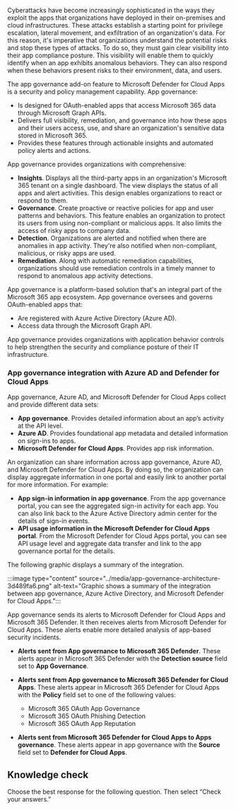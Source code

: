 Cyberattacks have become increasingly sophisticated in the ways they exploit the apps that organizations have deployed in their on-premises and cloud infrastructures. These attacks establish a starting point for privilege escalation, lateral movement, and exfiltration of an organization's data. For this reason, it's imperative that organizations understand the potential risks and stop these types of attacks. To do so, they must gain clear visibility into their app compliance posture. This visibility will enable them to quickly identify when an app exhibits anomalous behaviors. They can also respond when these behaviors present risks to their environment, data, and users.

The app governance add-on feature to Microsoft Defender for Cloud Apps is a security and policy management capability. App governance:

 -  Is designed for OAuth-enabled apps that access Microsoft 365 data through Microsoft Graph APIs.
 -  Delivers full visibility, remediation, and governance into how these apps and their users access, use, and share an organization's sensitive data stored in Microsoft 365.
 -  Provides these features through actionable insights and automated policy alerts and actions.

App governance provides organizations with comprehensive:

 -  **Insights**. Displays all the third-party apps in an organization's Microsoft 365 tenant on a single dashboard. The view displays the status of all apps and alert activities. This design enables organizations to react or respond to them.
 -  **Governance**. Create proactive or reactive policies for app and user patterns and behaviors. This feature enables an organization to protect its users from using non-compliant or malicious apps. It also limits the access of risky apps to company data.
 -  **Detection**. Organizations are alerted and notified when there are anomalies in app activity. They're also notified when non-compliant, malicious, or risky apps are used.
 -  **Remediation**. Along with automatic remediation capabilities, organizations should use remediation controls in a timely manner to respond to anomalous app activity detections.

App governance is a platform-based solution that's an integral part of the Microsoft 365 app ecosystem. App governance oversees and governs OAuth-enabled apps that:

 -  Are registered with Azure Active Directory (Azure AD).
 -  Access data through the Microsoft Graph API.

App governance provides organizations with application behavior controls to help strengthen the security and compliance posture of their IT infrastructure.

### App governance integration with Azure AD and Defender for Cloud Apps

App governance, Azure AD, and Microsoft Defender for Cloud Apps collect and provide different data sets:

 -  **App governance**. Provides detailed information about an app’s activity at the API level.
 -  **Azure AD**. Provides foundational app metadata and detailed information on sign-ins to apps.
 -  **Microsoft Defender for Cloud Apps**. Provides app risk information.

An organization can share information across app governance, Azure AD, and Microsoft Defender for Cloud Apps. By doing so, the organization can display aggregate information in one portal and easily link to another portal for more information. For example:

 -  **App sign-in information in app governance**. From the app governance portal, you can see the aggregated sign-in activity for each app. You can also link back to the Azure Active Directory admin center for the details of sign-in events.
 -  **API usage information in the Microsoft Defender for Cloud Apps portal**. From the Microsoft Defender for Cloud Apps portal, you can see API usage level and aggregate data transfer and link to the app governance portal for the details.

The following graphic displays a summary of the integration.

:::image type="content" source="../media/app-governance-architecture-3d489fa6.png" alt-text="Graphic shows a summary of the integration between app governance, Azure Active Directory, and Microsoft Defender for Cloud Apps.":::


App governance sends its alerts to Microsoft Defender for Cloud Apps and Microsoft 365 Defender. It then receives alerts from Microsoft Defender for Cloud Apps. These alerts enable more detailed analysis of app-based security incidents.

 -  **Alerts sent from App governance to Microsoft 365 Defender**. These alerts appear in Microsoft 365 Defender with the **Detection source** field set to **App Governance**.
 -  **Alerts sent from App governance to Microsoft 365 Defender for Cloud Apps**. These alerts appear in Microsoft 365 Defender for Cloud Apps with the **Policy** field set to one of the following values:
    
     -  Microsoft 365 OAuth App Governance
     -  Microsoft 365 OAuth Phishing Detection
     -  Microsoft 365 OAuth App Reputation
 -  **Alerts sent from Microsoft 365 Defender for Cloud Apps to Apps governance**. These alerts appear in app governance with the **Source** field set to **Defender for Cloud Apps**.

## Knowledge check

Choose the best response for the following question. Then select “Check your answers.”